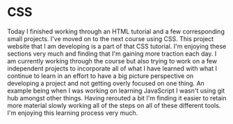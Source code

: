 # CSS

Today I finished working through an HTML tutorial and a few corresponding small projects.  I've moved on to the next course using CSS.  This project website that I am developing is a part of that CSS tutorial.  I'm enjoying these sections very much and finding that I'm gaining more traction each day.  I am currently working through the course but also trying to work on a few independent projects to incorporate all of what I have learned with what I continue to learn in an effort to have a big picture perspective on developing a project and not getting overly focused on one thing.  An example being when I was working on learning JavaScript I wasn't using git hub amongst other things.  Having rerouted a bit I'm finding it easier to retain more material slowly working all of the steps on all of these different tools.  I'm enjoying this learning process very much.
